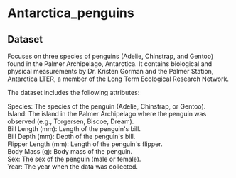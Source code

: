 # Antarctica_penguins

## Dataset
Focuses on three species of penguins (Adelie, Chinstrap, and Gentoo) found in the Palmer Archipelago, Antarctica. 
It contains biological and physical measurements by Dr. Kristen Gorman and the Palmer Station, Antarctica LTER, a member of the Long Term Ecological Research Network.

The dataset includes the following attributes:

Species: The species of the penguin (Adelie, Chinstrap, or Gentoo). <br>
Island: The island in the Palmer Archipelago where the penguin was observed (e.g., Torgersen, Biscoe, Dream). <br>
Bill Length (mm): Length of the penguin's bill. <br>
Bill Depth (mm): Depth of the penguin's bill. <br>
Flipper Length (mm): Length of the penguin's flipper. <br>
Body Mass (g): Body mass of the penguin. <br>
Sex: The sex of the penguin (male or female). <br>
Year: The year when the data was collected.
